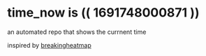 # time_now is (( 1691748000871 ))

an automated repo that shows the currnent time

inspired by [breakingheatmap](https://github.com/breakingheatmap/breakingheatmap)